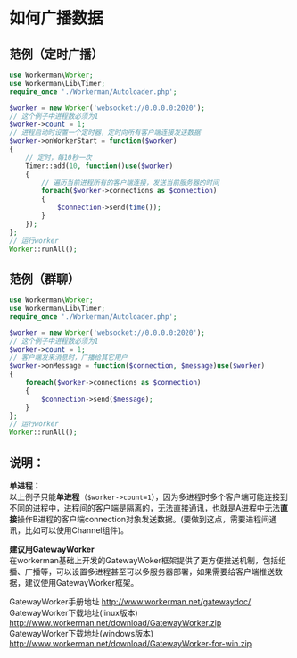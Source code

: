 # 如何广播数据

## 范例（定时广播）

```php
use Workerman\Worker;
use Workerman\Lib\Timer;
require_once './Workerman/Autoloader.php';

$worker = new Worker('websocket://0.0.0.0:2020');
// 这个例子中进程数必须为1
$worker->count = 1;
// 进程启动时设置一个定时器，定时向所有客户端连接发送数据
$worker->onWorkerStart = function($worker)
{
    // 定时，每10秒一次
    Timer::add(10, function()use($worker)
    {
        // 遍历当前进程所有的客户端连接，发送当前服务器的时间
        foreach($worker->connections as $connection)
        {
            $connection->send(time());
        }
    });
};
// 运行worker
Worker::runAll();
```

## 范例（群聊）

```php
use Workerman\Worker;
use Workerman\Lib\Timer;
require_once './Workerman/Autoloader.php';

$worker = new Worker('websocket://0.0.0.0:2020');
// 这个例子中进程数必须为1
$worker->count = 1;
// 客户端发来消息时，广播给其它用户
$worker->onMessage = function($connection, $message)use($worker)
{
    foreach($worker->connections as $connection)
    {
        $connection->send($message);
    }
};
// 运行worker
Worker::runAll();
```

## 说明：
**单进程：**<br>
以上例子只能**单进程**（```$worker->count=1```），因为多进程时多个客户端可能连接到不同的进程中，进程间的客户端是隔离的，无法直接通讯，也就是A进程中无法**直接**操作B进程的客户端connection对象发送数据。(要做到这点，需要进程间通讯，比如可以使用Channel组件)。

**建议用GatewayWorker**<br>
在workerman基础上开发的GatewayWoker框架提供了更方便推送机制，包括组播、广播等，可以设置多进程甚至可以多服务器部署，如果需要给客户端推送数据，建议使用GatewayWorker框架。

GatewayWorker手册地址 http://www.workerman.net/gatewaydoc/<br>
GatewayWorker下载地址(linux版本) http://www.workerman.net/download/GatewayWorker.zip<br>
GatewayWorker下载地址(windows版本) http://www.workerman.net/download/GatewayWorker-for-win.zip

